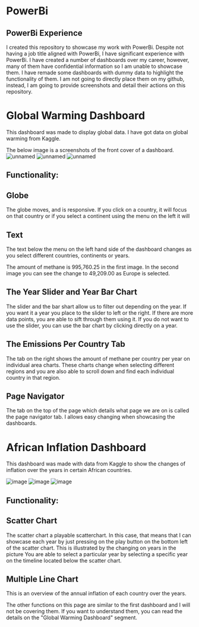 # PowerBi
## PowerBi Experience
I created this repository to showcase my work with PowerBi.
Despite not having a job title aligned with PowerBi, I have significant experience with PowerBi.
I have created a number of dashboards over my career, however, many of them have confidential information so I am unable to showcase them.
I have remade some dashboards with dummy data to highlight the functionality of them.
I am not going to directly place them on my github, instead, I am going to provide screenshots and detail their actions on this repository.

# Global Warming Dashboard

This dashboard was made to display global data.
I have got data on global warming from Kaggle.

The below image is a screenshots of the front cover of a dashboard.
![unnamed](https://github.com/Taharqua/PowerBi/assets/56850203/d8bf5ad5-4e98-40a1-b815-d9539cc44d43)
![unnamed](https://github.com/Taharqua/PowerBi/assets/56850203/8affba70-10e4-4642-9b37-0177e79c26b8)
![unnamed](https://github.com/Taharqua/PowerBi/assets/56850203/330fd355-8a60-48ee-af97-fb041c7361c4)

## Functionality:
## Globe
The globe moves, and is responsive. If you click on a country, it will focus on that country or if you select a continent using the menu on the left it will

## Text
The text below the menu on the left hand side of the dashboard changes as you select different countries, continents or years.

The amount of methane is 995,760.25 in the first image. In the second image you can see the change to 49,209.00 as Europe is selected.

## The Year Slider and Year Bar Chart
The slider and the bar shart allow us to filter out depending on the year. If you want it a year you place to the slider to left or the right. If there are more data points, you are able to sift through them using it.
If you do not want to use the slider, you can use the bar chart by clicking directly on a year.

## The Emissions Per Country Tab
The tab on the right shows the amount of methane per country per year on individual area charts. These charts change when selecting different regions and you are also able to scroll down and find each individual country in that region.

## Page Navigator
The tab on the top of the page which details what page we are on is called the page navigator tab. I allows easy changing when showcasing the dashboards.

# African Inflation Dashboard

This dashboard was made with data from Kaggle to show the changes of inflation over the years in certain African countries.

![image](https://github.com/Taharqua/PowerBi/assets/56850203/3dff2e7f-32d7-4578-8e98-15905341624b)
![image](https://github.com/Taharqua/PowerBi/assets/56850203/3747cf66-4578-4f58-aa59-3c018443fb7d)
![image](https://github.com/Taharqua/PowerBi/assets/56850203/e5db6f5c-6cfa-4562-9e3c-bbcc253e94e5)

## Functionality:
## Scatter Chart
The scatter chart a playable scatterchart.
In this case, that means that I can showcase each year by just pressing on the play button on the bottom left of the scatter chart. This is illustrated by the changing on years in the picture
You are able to select a particular year by selecting a specific year on the timeline located below the scatter chart.

## Multiple Line Chart 
This is an overview of the annual inflation of each country over the years.

The other functions on this page are similar to the first dashboard and I will not be covering them. If you want to understand them, you can read the details on the "Global Warming Dashboard" segment.


